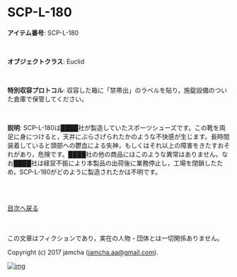 # SCP-L-180

**アイテム番号**: SCP-L-180  

<br>  

**オブジェクトクラス**: Euclid  

<br>  

**特別収容プロトコル**: 収容した箱に「禁帯出」のラベルを貼り，施錠設備のついた倉庫で保管してください。  

<br>  

**説明**: SCP-L-180は████社が製造していたスポーツシューズです。この靴を両足に身につけると，天井にぶらさげられたかのような不快感が生じます。長時間装着していると頭部への鬱血による失神，もしくはそれ以上の障害をきたすおそれがあり，危険です。████社の他の商品にはこのような異常はありません。なお████社は経営不振により本製品の出荷後に業務停止し，工場を閉鎖したため，SCP-L-180がどのように製造されたかは不明です。  

<br>  
<br>  

[目次へ戻る](https://github.com/jamcha-aa/SCP/blob/master/README.md)  

<br>  
<br>  
この文章はフィクションであり，実在の人物・団体とは一切関係ありません。  

Copyright (c) 2017 jamcha (jamcha.aa@gmail.com).  

[![img](http://i.creativecommons.org/l/by-sa/4.0/88x31.png)](http://creativecommons.org/licenses/by-sa/4.0/deed)

